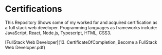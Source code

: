 # Certifications
This Repository Shows some of my worked for and acquired certification as a full stack web developer. Programming languages as frameworks include: JavaScript, React, Node.js, Typescript, HTML, CSS3.

[FullStack Web Developer](13. CertificateOfCompletion_Become a FullStack Web Developer.pdf)
